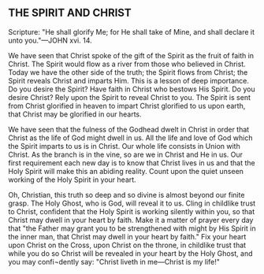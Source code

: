 ## THE SPIRIT AND CHRIST ##

Scripture: "He shall glorify Me; for He shall take of Mine, and shall declare it unto you."—JOHN xvi. 14.



We have seen that Christ spoke of the gift of the Spirit as the fruit of faith in Christ. The Spirit would flow as a river from those who believed in Christ. Today we have the other side of the truth; the Spirit flows from Christ; the Spirit reveals Christ and imparts Him. This is a lesson of deep importance. Do you desire the Spirit? Have faith in Christ who bestows His Spirit. Do you desire Christ? Rely upon the Spirit to reveal Christ to you. The Spirit is sent from Christ glorified in heaven to impart Christ glorified to us upon earth, that Christ may be glorified in our hearts.



We have seen that the fulness of the Godhead dwelt in Christ in order that Christ as the life of God might dwell in us. All the life and love of God which the Spirit imparts to us is in Christ. Our whole life consists in Union with Christ. As the branch is in the vine, so are we in Christ and He in us. Our first requirement each new day is to know that Christ lives in us and that the Holy Spirit will make this an abiding reality. Count upon the quiet unseen working of the Holy Spirit in your heart.



Oh, Christian, this truth so deep and so divine is almost beyond our finite grasp. The Holy Ghost, who is God, will reveal it to us. Cling in childlike trust to Christ, confident that the Holy Spirit is working silently within you, so that Christ may dwell in your heart by faith. Make it a matter of prayer every day that "the Father may grant you to be strengthened with might by His Spirit in the inner man, that Christ may dwell in your heart by faith." Fix your heart upon Christ on the Cross, upon Christ on the throne, in childlike trust that while you do so Christ will be revealed in your heart by the Holy Ghost, and you may confi¬dently say: "Christ liveth in me—Christ is my life!"


